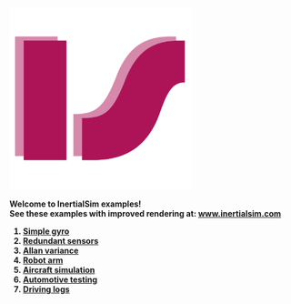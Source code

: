 <p>
  <a href="https://www.inertialsim.com/">
    <img src="https://github.com/inertialsim/examples/blob/main/images/inertialsim-logo.png?raw=true" width="320" alt="InertialSim">
  </a>
</p>

<p>
  <strong>
    Welcome to InertialSim examples!  <br>
    See these examples with improved rendering at: <a href="https://inertialsim.com/pages/examples/">www.inertialsim.com</a>  <br>
</p>

1. [Simple gyro](./simple_gyro.ipynb)
2. [Redundant sensors](./redundant_sensors.ipynb)
3. [Allan variance](./allan_variance.ipynb)
4. [Robot arm](./robot_arm.ipynb)
5. [Aircraft simulation](./nesc_aircraft.ipynb)
6. [Automotive testing](./double_lane_change.ipynb)
7. [Driving logs](./kitti_car.ipynb)